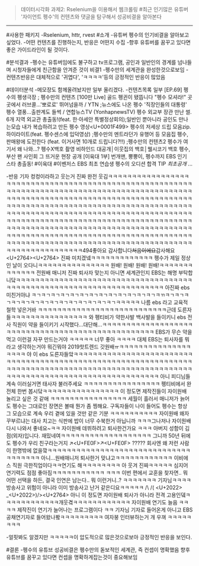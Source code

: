 >데이터시각화 과제2: Rselenium을 이용해서 웹크롤링
#최근 인기많은 유튜버 '자이언트 펭수'의 컨텐츠와 댓글을 탐구해서 성공비결을 알아본다
-----------------------
#사용한 패키지
-Rselenium, httr, rvest
#소개 
-유튜버 펭수의 인기비결을 알아보고싶었다.
-어떤 컨텐츠를 진행하는지, 반응은 어떤지 수집
-향후 유튜버를 꿈꾸고 있다면 좋은 가이드라인이 될 것이다.

#분석결과
-펭수는 유튜버임에도 불구하고 tv프로그램, 공인과 일반인의 경계를 넘나들며 시청자들에게 친근함을 안겨준 것이 비결1
-펭수만의 세계관을 완성한것으로보임
-컨텐츠반응은 대체적으로 '귀엽다', 'ㅋㅋㅋㅋ'등의 긍정적인 반응이 많았음

#데이터분석 
-메모장도 함께올려놨지만 일부 올리겠다.
-컨텐츠목록 일부
[EP.69] 펭수의 펭생극장 ; 펭수만의 컨텐츠
[100만 Live] 골드 펭귄이 됐뜹니다
"펭수 모셔라!" 곳곳에서 러브콜...'뽀로로' 뛰어넘을까 / YTN ;뉴스에도 나온 펭수
'직장인들의 대통령' 펭수 열풍…출판계도 들썩 / 연합뉴스TV (YonhapnewsTV)
펭수 외교부 장관 만난 썰. 6개 지역 외교관 총출동!(feat. 한·아세안 특별정상회의);일반인 뿐아니라 공인도 만나는모습
내가 복습하려고 만든 펭수 영상<U+0001F499>
펭수의 저세상 드립 모음zip.하이라이트(feat. 펭수센스에 입덕영상) ;펭수만의 멘트라던가 유행어 등 모음집
펭수, 판매왕에 도전한다 (feat. 이거사면 10개로 드립니다?!!) ;펭수만의 컨텐츠2
펭수가 여기서 왜 나와...? 펭수X백호 촬영 비하인드 대공개│이웃집의 백호│웰시코기 백호
펭수, 부산 팬 사인회 그 뜨거운 현장 공개
[이육대 1부] 번개맨, 뿡뿡이, 펭수까지 EBS 인기 스타 총출동!  #이육대 #이벤저스
EBS 최초 연습생 펭수의 오디션 합격 TIP *최초공개*
...

-반응
기자 컹컹이라하고 웃는거 진짜 완전 웃김ㅋㅋㅋㅋㅋㅋㅋㅋㅋㅋㅋㅋㅋㅋㅋㅋㅋㅋㅋㅋㅋㅋㅋㅋㅋㅋㅋㅋㅋㅋㅋㅋㅋㅋㅋㅋㅋㅋㅋㅋㅋㅋㅋㅋㅋㅋㅋㅋㅋㅋㅋㅋㅋㅋㅋㅋㅋㅋㅋㅋㅋㅋㅋㅋㅋㅋㅋㅋㅋㅋㅋㅋㅋㅋㅋㅋㅋㅋㅋㅋㅋㅋㅋㅋㅋㅋㅋㅋㅋㅋㅋㅋㅋㅋㅋㅋㅋㅋㅋㅋㅋㅋㅋㅋㅋㅋㅋㅋㅋㅋㅋㅋㅋㅋㅋㅋㅋㅋㅋㅋㅋㅋㅋㅋㅋㅋㅋㅋㅋㅋㅋㅋㅋㅋㅋㅋㅋㅋㅋㅋㅋㅋㅋㅋㅋㅋㅋㅋㅋㅋㅋㅋㅋㅋㅋㅋㅋㅋㅋㅋㅋㅋㅋㅋㅋㅋㅋㅋㅋㅋㅋㅋㅋㅋㅋㅋㅋㅋㅋㅋㅋㅋㅋㅋㅋㅋㅋㅋㅋㅋㅋㅋㅋㅋㅋㅋㅋㅋㅋㅋㅋㅋㅋㅋㅋㅋㅋㅋㅋㅋㅋㅋㅋㅋㅋㅋㅋㅋㅋㅋㅋㅋㅋㅋㅋㅋㅋㅋㅋㅋㅋㅋㅋㅋㅋㅋㅋㅋㅋㅋㅋㅋㅋㅋㅋㅋㅋㅋㅋㅋㅋㅋㅋㅋㅋㅋㅋㅋㅋㅋㅋㅋㅋㅋㅋㅋㅋㅋㅋㅋㅋㅋㅋㅋㅋㅋㅋㅋㅋㅋㅋㅋㅋㅋㅋㅋㅋㅋㅋㅋㅋㅋㅋㅋㅋㅋㅋㅋㅋㅋㅋㅋㅋㅋㅋㅋㅋㅋㅋㅋㅋㅋㅋㅋㅋㅋㅋㅋㅋㅋㅋㅋㅋㅋㅋㅋㅋㅋㅋㅋㅋㅋㅋㅋㅋㅋㅋㅋㅋㅋㅋㅋㅋㅋㅋㅋㅋㅋㅋㅋㅋㅋㅋㅋㅋㅋㅋㅋㅋㅋㅋㅋㅋㅋㅋㅋㅋㅋㅋㅋㅋㅋㅋㅋㅋㅋㅋㅋㅋㅋㅋㅋㅋㅋ494좋아요 감사합니다~~~~처음이에요~~~~감사해요<U+2764><U+2764>
진짜 미치겠넼ㅋㅋㅋㅋㅋㅋㅋㅋㅋㅋㅋㅋㅋ 펭수가 제일 정상인 날이 오다니ㅋㅋㅋㅋㅋㅋㅋㅋㅋㅋㅋㅋㅋㅋㅋ 원배! 원배! 원배! 원배!ㅋㅋㅋㅋㅋㅋㅋㅋㅋㅋㅋㅋㅋ
전원배 매니저 진짜 퇴사자 맞는지 아니면 세계관인지 EBS는 해명 부탁합니닼ㅋㅋㅋㅋㅋㅋㅋㅋㅋㅋㅋㅋㅋㅋㅋㅋㅋㅋㅋㅋㅋㅋㅋㅋㅋㅋㅋㅋㅋㅋㅋㅋㅋㅋㅋㅋㅋㅋㅋㅋㅋㅋㅋㅋㅋㅋㅋㅋㅋㅋㅋㅋㅋㅋㅋㅋㅋㅋㅋㅋㅋㅋㅋㅋㅋㅋㅋㅋㅋㅋ
아진짜 ebs 미친거아냐 ㅋㄱㅋㄱㅋㄱㅋㄱㅋㄱㅋㄱㅋㄱㅋㄱㅋㄱㅋㄱㅋㄱㅋㄱㅋㄱㅋㄲㅋㄱㅋㄱㅋㄱㅋㄱㅋㄱㅋㄱㅋㄱㅋㄱㅋㄱㅋㄱㅋㄱㅋㄱㅋㄱㅋㄱㅋㅋㅋㅋㅋ
나름 ebs 라고 교육적 철학 넣은거바 ㅋㅋㅋㅋㅋㅋㅋㅋㅋㅋㅋㅋㅋㅋㅋㅋㅋㅋㅋㅋㅋㅋㅋㅋㅋㅋㅋ근데 도른자들ㅋㅋㅋㅋㅋㅋㅋㅋㅋㅋㅋㅋㅋㅋㅋㅋ
와 펭티비가 약한사발 백사발을 들이키니 ebs 전사 직원이 약을 들이키기 시작했다...대단해...ㅋㅋㅋㅋㅋㅋㅋㅋㅋㅋㅋㅋㅋㅋㅋㅋㅋㅋㅋㅋㅋㅋㅋㅋㅋㅋㅋㅋㅋㅋㅋㅋㅋㅋㅋㅋㅋㅋㅋㅋㅋㅋㅋㅋㅋㅋㅋㅋㅋㅋ
EBS가 무슨 약을 먹고 이런걸 자꾸 만드는거야 ㅋㅋㅋㅋㅋ 너무 좋아 ㅋㅋㅋㅋ
대체 EBS는 퇴사자를 뭐라고 생각하는거야 뭐긴뭐야 2019핫트렌드 갓원배ㅠㅋㅋㅋㅋㅋㅋㅋㅋㅋㅋㅋㅋㅋㅋㅋㅋㅋㅋㅋ
야 이 ebs 도른자들앜ㅋㅋㅋㅋㅋㅋㅋㅋㅋㅋㅋㅋㅋㅋㅋㅋㅋㅋㅋㅋㅋㅋㅋㅋㅋㅋㅋㅋㅋㅋㅋㅋㅋㅋㅋㅋㅋㅋㅋㅋㅋㅋㅋㅋㅋㅋㅋㅋㅋㅋㅋㅋㅋㅋㅋㅋㅋㅋㅋㅋㅋㅋㅋㅋㅋㅋㅋㅋㅋㅋㅋㅋㅋㅋㅋㅋㅋㅋㅋㅋㅋㅋㅋㅋㅋㅋㅋㅋㅋㅋㅋㅋㅋㅋㅋㅋㅋㅋㅋㅋㅋㅋㅋㅋㅋㅋㅋㅋㅋㅋㅋㅋㅋㅋㅋㅋㅋㅋㅋㅋㅋㅋㅋㅋㅋㅋㅋㅋㅋㅋㅋㅋㅋㅋㅋ
아니 피디님들 계속 이러실거면 태사자 불러주세요 ㅋㅋㅋㅋㅋㅋㅋㅋㅋㅋㅋㅋㅋㅋㅋㅋ 펭티비에서 완전체 한번 봅시닼ㅋㅋㅋㅋㅋㅋㅋㅋㅋㅋㅋㅋㅋㅋㅋㅋ
이 정도면 제작진들이 자이원배 놀리고 싶은 것 같애 ㅋㅋㅋㅋㅋㅋㅋㅋㅋㅋㅋㅋㅋㅋㅋㅋ
세월이 흘러서 매니저가 늙어도 펭수는 그대로인 장면은 볼때 뭔가 좀 찡해요. 구독자들이 나이 들어도 펭수는 항상 그 모습으로 계속 우리 곁에 있을 것만 같은 기분
ㅋㅋㅋㅋㅋㅋㅋㅋㅋㅋ 자이원배 왜자꾸부르냐는 대사 치고는 식판에 밥이 너무 수북한거 아닙니까 ㅋㅋㅋ그나저나 자이원배 다시 나와서 좋네요~ㅋㅋ 자이원배 데뷔하려고 퇴사한건가요 ㅋㅋㅋ
아버지 성함이 김 점(외자)입니다. 재밌네여ㅋㅋㅋㅋㅋㅋㅋㅋㅋㅋㅋㅋㅋㅋㅋㅋㅋㅋㅋ
그니까 50년 뒤에도 펭수가 우리 친구라는거지 ↗<U+FE0F>↗<U+FE0F> ?????
회사엔 왜 저런 사람이 한명밖에 없을깤ㅋㅋㅋㅋㅋㅋㅋㅋㅋㅋㅋㅋㅋㅋㅋㅋㅋㅋㅋㅋㅋㅋㅋㅋㅋㅋㅋㅋㅋㅋㅋㅋㅋㅋㅋㅋㅋ
아니...원배매니저 퇴사한거 맞냐고ㅋㅋㅋㅋㅋㅋㅋㅋㅋㅋㅋㅋ 이비에스 직원 극한직업이다ㅋㅋ연기도 해ㅋㅋㅋㅋㅋㅋㅋㅋ 아 웃겨 진짜ㅋㅋㅋㅋㅋ 심지어 연기력도 점점 좋아짐ㅋㅋㅋㅋㅋㅋㅋㅋㅋㅋㅋ
ㅋㅋㅋ 이번 편에서 교훈을 찾자면.. 뭐 어떤 선택을 하든, 결국 인연은 남는다.. 뭐 이런거니..? ㅋㅋㅋㅋㅋㅋㅋ
기자님ㅋㅋㅋㅋ 방송사고 위험이 아니라 이미 방송사고 난거 같은디요ㅋㅋㅋㅋㅋ
/\ /\( <U+2022> _<U+2022>)/><U+2764>
아니 이 정도면 자이원배 퇴사가 아니라 전격 고용인뎈ㅋㅋㅋㅋㅋㅋㅋㅋㅋㅋㅋㅋ개웃곀ㅋㅋㅋㅋㅋㅋㅋㅋㅋㅋㅋㅋ
자이원배 연기도 늘음 ㅋㅋㅋㅋ 제작진이 연기가 늘어나는  프로그램이다 ㅋㅋ
기자님 기자로 들어온게 아니고 EBS공채연기자로 들어왔나봨ㅋㅋㅋㅋㅋㅋㅋㅋㅋ
여자붕 인터뷰하는거 개 우껴 ㅋㅋㅋㅋㅋㅋㅋㅋ

-얼핏봐도 알겠지만 ㅋㅋㅋㅋㅋ이 압도적으로 많은것으로보아 긍정적인 반응을 보인다.

#결론
-펭수의 유튜브 성공비결은 펭수만의 돋보적인 세계관, 즉 컨셉이 명확했음 향후 유튜브를 꿈꾸고 있다면 컨셉을 명확하게잡는것이 중요해보임
